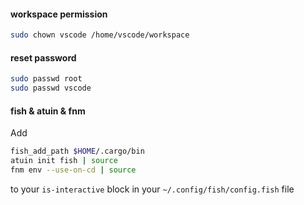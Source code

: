 #### workspace permission

```bash
sudo chown vscode /home/vscode/workspace
```

#### reset password

```bash
sudo passwd root
sudo passwd vscode
```

#### fish & atuin & fnm

Add

```bash
fish_add_path $HOME/.cargo/bin
atuin init fish | source
fnm env --use-on-cd | source
```

to your `is-interactive` block in your `~/.config/fish/config.fish` file
